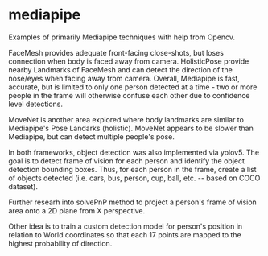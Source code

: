 # mediapipe

Examples of primarily Mediapipe techniques with help from Opencv. 

FaceMesh provides adequate front-facing close-shots, but loses connection when body is faced away from camera. HolisticPose provide nearby Landmarks of FaceMesh and can detect the direction of the nose/eyes when facing away from camera. Overall, Mediapipe is fast, accurate, but is limited to only one person detected at a time - two or more people in the frame will otherwise confuse each other due to confidence level detections.

MoveNet is another area explored where body landmarks are similar to Mediapipe's Pose Landarks (holistic). MoveNet appears to be slower than Mediapipe, but can detect multiple people's pose.

In both frameworks, object detection was also implemented via yolov5. The goal is to detect frame of vision for each person and identify the object detection bounding boxes. Thus, for each person in the frame, create a list of objects detected (i.e. cars, bus, person, cup, ball, etc. -- based on COCO dataset). 

Further researh into solvePnP method to project a person's frame of vision area onto a 2D plane from X perspective. 

Other idea is to train a custom detection model for person's position in relation to World coordinates so that each 17 points are mapped to the highest probability of direction. 
